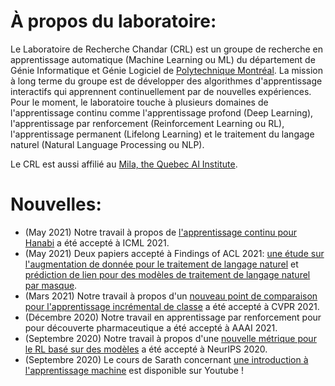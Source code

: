 <!-- <img src="/assets/images/website_collage.jpg" width="60%" height="60%" style="display: block; margin-left: auto; margin-right: auto;" > -->

# À propos du laboratoire:


Le Laboratoire de Recherche Chandar (CRL) est un groupe de recherche en apprentissage automatique (Machine Learning ou ML) du département de Génie Informatique et Génie Logiciel de [Polytechnique Montréal](https://www.polymtl.ca/). La mission à long terme du groupe est de développer des algorithmes d'apprentissage interactifs qui apprennent continuellement par de nouvelles expériences. Pour le moment, le laboratoire touche à plusieurs domaines de l'apprentissage continu comme l'apprentissage profond (Deep Learning), l'apprentissage par renforcement (Reinforcement Learning ou RL), l'apprentissage permanent (Lifelong Learning) et le traitement du langage naturel (Natural Language Processing ou NLP). 

Le CRL est aussi affilié au [Mila, the Quebec AI Institute](https://mila.quebec/). 
<br>
# Nouvelles:

* (May 2021) Notre travail à propos de [l'apprentissage continu pour Hanabi](https://arxiv.org/abs/2103.03216)  a été accepté à ICML 2021.
* (May 2021) Deux papiers accepté à Findings of ACL 2021: [une étude sur l'augmentation de donnée pour le traitement de langage naturel](https://arxiv.org/abs/2105.03075) et [prédiction de lien pour des modèles de traitement de langage naturel par masque](https://arxiv.org/abs/2009.07058).
* (Mars 2021) Notre travail à propos d'un [nouveau point de comparaison pour l'apprentissage incrémental de classe](https://arxiv.org/abs/2012.12477) a été accepté à CVPR 2021.
* (Décembre 2020) Notre travail en apprentissage par renforcement pour pour découverte pharmaceutique a été accepté à AAAI 2021.
* (Septembre 2020) Notre travail à propos d'une [nouvelle métrique pour le RL basé sur des modèles](https://arxiv.org/abs/2007.03158) a été accepté à NeurIPS 2020.
* (Septembre 2020) Le cours de Sarath concernant [une introduction à l'apprentissage machine](https://www.youtube.com/watch?v=snYZF8Dzuwo&list=PLImtCgowF_ET0mi-AmmqQ0SIJUpWYaIOr) est disponible sur Youtube !
